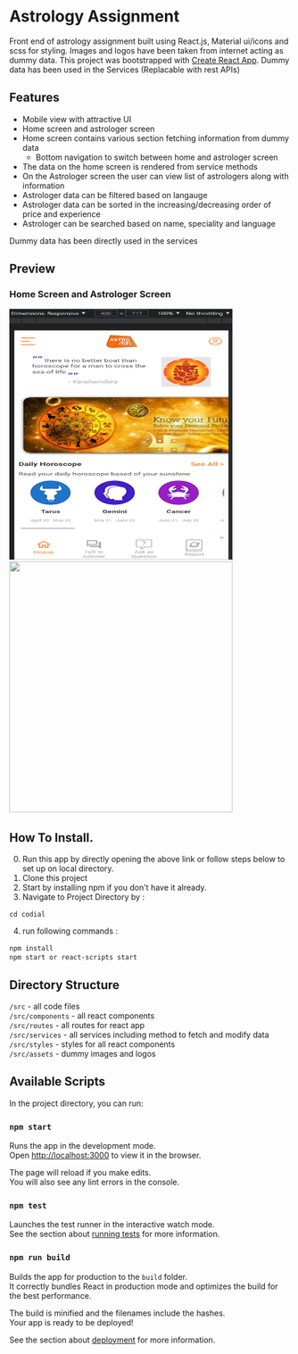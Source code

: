 # Astrology Assignment

Front end of astrology assignment built using React.js, Material ui/icons and scss for styling.
Images and logos have been taken from internet acting as dummy data.
This project was bootstrapped with [Create React App](https://github.com/facebook/create-react-app).
Dummy data has been used in the Services (Replacable with rest APIs)

## Features
- Mobile view with attractive UI
- Home screen and astrologer screen
- Home screen contains various section fetching information from dummy data
    - Bottom navigation to switch between home and astrologer screen
- The data on the home screen is rendered from service methods
- On the Astrologer screen the user can view list of astrologers along with information
- Astrologer data can be filtered based on langauge
- Astrologer data can be sorted in the increasing/decreasing order of price and experience
- Astrologer can be searched based on name, speciality and language

Dummy data has been directly used in the services

## Preview
### Home Screen and Astrologer Screen
<img src="src/assets/preview/HomeScreen.png" width="400px" height="450px"></img> <img src="src/assets/preview/Astrologer.png" width="400px" height="450px"></img>

## How To Install.

0. Run this app by directly opening the above link or follow steps below to set up on local directory.
1. Clone this project
2. Start by installing npm if you don't have it already.
3. Navigate to Project Directory by :
```
cd codial
```
4. run following commands :
```
npm install 
npm start or react-scripts start
```
## Directory Structure

`/src` - all code files <br>
`/src/components` - all react components <br>
`/src/routes` - all routes for react app <br>
`/src/services` - all services including method to fetch and modify data <br>
`/src/styles` - styles for all react components <br>
`/src/assets` - dummy images and logos <br>

## Available Scripts

In the project directory, you can run:

### `npm start`

Runs the app in the development mode.\
Open [http://localhost:3000](http://localhost:3000) to view it in the browser.

The page will reload if you make edits.\
You will also see any lint errors in the console.

### `npm test`

Launches the test runner in the interactive watch mode.\
See the section about [running tests](https://facebook.github.io/create-react-app/docs/running-tests) for more information.

### `npm run build`

Builds the app for production to the `build` folder.\
It correctly bundles React in production mode and optimizes the build for the best performance.

The build is minified and the filenames include the hashes.\
Your app is ready to be deployed!

See the section about [deployment](https://facebook.github.io/create-react-app/docs/deployment) for more information.